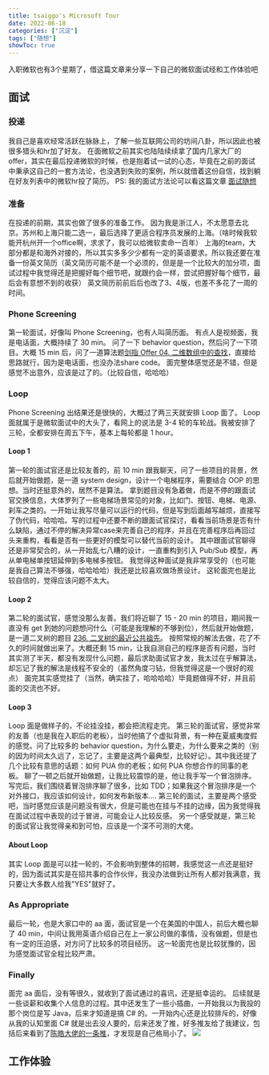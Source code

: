 ```yaml
---
title: tsaiggo's Microsoft Tour
date: 2022-06-18
categories: ["沉淀"]
tags: ["随想"]
showToc: true
---
```


入职微软也有3个星期了，借这篇文章来分享一下自己的微软面试经和工作体验吧

<!--more-->

## 面试
### 投递
我自己是喜欢经常活跃在脉脉上，了解一些互联网公司的坊间八卦，所以因此也被很多猎头和hr加了好友。
在面微软之前其实也陆陆续续拿了国内几家大厂的offer，其实在最后投递微软的时候，也是抱着试一试的心态，毕竟在之前的面试中秉承这自己的一套方法论，也没遇到失败的案例，所以就借着这份自信，找到躺在好友列表中的微软hr投了简历。
PS: 我的面试方法论可以看这篇文章 [面试随想](https://www.tsaiggo.life/posts/thinking-in-interview/)
### 准备
在投递的前期，其实也做了很多的准备工作。
因为我是浙江人，不太愿意去北京。苏州和上海只能二选一，最后选择了更适合程序员发展的上海。（啥时候我软能开杭州开一个office啊，求求了，我可以给微软卖命一百年）
上海的team，大部分都是和海外对接的，所以其实多多少少都有一定的英语要求。所以我还要在准备一份英文简历（英文简历可能不是一个必须的，但是是一个比较大的加分项，面试过程中我觉得还是把握好每个细节吧，就跟约会一样，尝试把握好每个细节，最后会有意想不到的收获）
英文简历前前后后也改了3、4版，也差不多花了一周的时间。
### Phone Screening
第一轮面试，好像叫 Phone Screening，也有人叫简历面。
有点人是视频面，我是电话面，大概持续了 30 min。
问了一下 behavior question，然后问了一下项目。大概 15 min 后，问了一道算法题[剑指 Offer 04. 二维数组中的查找](https://leetcode.cn/problems/er-wei-shu-zu-zhong-de-cha-zhao-lcof/)，直接给思路就行，因为是电话面，也没办法share code。
面完整体感觉还是不错，但是感觉不出意外，应该是过了的。（比较自信，哈哈哈）
### Loop
Phone Screening 出结果还是很快的，大概过了两三天就安排 Loop 面了。
Loop 面就属于是微软面试中的大头了，看网上的说法是 3-4 轮的车轮战。我被安排了三轮，全都安排在周五下午，基本上每轮都是 1 hour。
#### Loop 1
第一轮的面试官还是比较友善的，前 10 min 跟我聊天，问了一些项目的背景，然后就开始做题，是一道 system design，设计一个电梯程序，需要结合 OOP 的思想。当时还挺意外的，居然不是算法。
拿到题目没有急着做，而是不停的跟面试官交换信息，大体罗列了一些电梯场景常见的对象，比如门、按钮、电梯、电源、刹车之类的。一开始让我写尽量可以运行的代码，但是写到后面越写越烦，直接写了伪代码，哈哈哈。写的过程中还要不断的跟面试官探讨，看看当前场景是否有什么缺陷，通过不停的解决异常case来完善自己的程序，并且在完善程序后再回过头来重构，看看是否有一些更好的模型可以替代当前的设计。
其中跟面试官聊得还是非常契合的，从一开始乱七八糟的设计，一直重构到引入 Pub/Sub 模型，再从单电梯单按钮延伸到多电梯多按钮。
我觉得这种面试是我非常享受的（也可能是我自己算法不够强，哈哈哈哈）我还是比较喜欢做场景设计。
这轮面完也是比较自信的，觉得应该问题不太大。
#### Loop 2
第二轮的面试官，感觉没那么友善。我们将近聊了 15 - 20 min 的项目，期间我一直没有 get 到她的问题想问什么（可能是我理解的不够到位），然后就开始做题，是一道二叉树的题目 [236. 二叉树的最近公共祖先](https://leetcode.cn/problems/lowest-common-ancestor-of-a-binary-tree/)。
按照常规的解法去做，花了不久的时间就做出来了。大概还剩 15 min，让我自测自己的程序是否有问题，当时其实测了半天，都没有发现什么问题，最后求助面试官才发，我太过在乎解算法，却忘记了我的解法是线程不安全的（虽然角度刁钻，但我觉得这是一个很好的观点）
面完其实感觉挂了（当然，确实挂了，哈哈哈哈）毕竟题做得不好，并且前面的交流也不好。
#### Loop 3
Loop 面是做样子的，不论挂没挂，都会把流程走完。
第三轮的面试官，感觉非常的友善（也是我在入职后的老板），当时他搞了个虚拟背景，有一种在夏威夷度假的感觉。问了比较多的 behavior
 question，为什么要走，为什么要来之类的（别的因为时间太久远了，忘记了，主要是这两个最典型，比较好记）。其中我还提了几个比较有意思的话题：如何 PUA 你的老板；如何 PUA 你想合作的同事的老板。
聊了一顿之后就开始做题，让我比较震惊的是，他让我手写一个冒泡排序。写完后，我们围绕着冒泡排序聊了很多，比如 TDD；如果我这个冒泡排序是一个对外接口，我应该如何设计，如何发布新版本....
第三轮的面试，主要是两个感受吧，当时感觉应该是问题没有很大，但是可能也在挂与不挂的边缘，因为我觉得我在面试过程中表现的过于冒进，可能会让人比较反感。
另一个感受就是，第三轮的面试官让我觉得亲和到可怕，应该是一个深不可测的大佬。
#### About Loop
其实 Loop 面是可以挂一轮的，不会影响到整体的招聘，我感觉这一点还是挺好的，因为面试其实是在招共事的合作伙伴，我没办法做到让所有人都对我满意，我只要让大多数人给我"YES"就好了。
### As Appropriate
最后一轮，也是大家口中的 aa 面，面试官是一个在美国的中国人，前后大概也聊了 40 min，中间让我用英语介绍自己在上一家公司做的事情，没有做题，但是也有一定的压迫感，对方问了比较多的项目经历。
这一轮面完也是比较犹豫的，因为感觉面试官全程比较严肃。
### Finally
面完 aa 面后，没有等很久，就收到了面试通过的喜讯，还是挺幸运的。
后续就是一些谈薪和收集个人信息的过程。其中还发生了一些小插曲，一开始我以为我投的那个岗位是写 Java，后来才知道是搞 C# 的。一开始内心还是比较排斥的，好像从我的认知里面 C# 就是出去没人要的，后来还发了推，好多推友给了我建议，包括后来看到了[陈皓大佬的一条推](https://twitter.com/haoel/status/1515308045869350913?s=20&t=CKNYSY2GD86GutfIg9l2eg)，才发现是自己格局小了。
![](https://s3.bmp.ovh/imgs/2022/06/19/9a73b4dc6e96e006.jpeg)
## 工作体验

